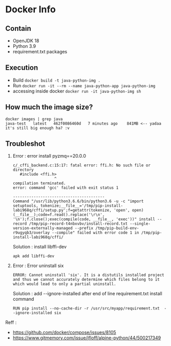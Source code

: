 # Docker Info

## Contain

- OpenJDK 18
- Python 3.9
- requirement.txt packages

## Execution

- Build `docker build -t java-python-img .`
- Run `docker run -it --rm --name java-python-app java-python-img`
- accessing inside docker `docker run -it java-python-img sh`

## How much the image size?

```vim
docker images | grep java
java-test   latest   462f0086460d   7 minutes ago    841MB <-- yadaa it's still big enough ha? :v
```

## Troubleshot

1. Error : error install pyzmq==20.0.0

   ```vim
   c/_cffi_backend.c:15:17: fatal error: ffi.h: No such file or directory
      #include <ffi.h>
                     ^
   compilation terminated.
   error: command 'gcc' failed with exit status 1

   ----------------------------------------
   Command "/usr/lib/python3.6.6/bin/python3.6 -u -c "import setuptools, tokenize;__file__='/tmp/pip-install-labi968q/cffi/setup.py';f=getattr(tokenize, 'open', open)(__file__);code=f.read().replace('\r\n', '\n');f.close();exec(compile(code, __file__, 'exec'))" install --record /tmp/pip-record-t4nbxvbv/install-record.txt --single-version-externally-managed --prefix /tmp/pip-build-env-r9ugyqb3/overlay --compile" failed with error code 1 in /tmp/pip-install-labi968q/cffi/
   ```

   Solution : install libffi-dev

   ```vim
   apk add libffi-dev
   ```

2. Error : Error uninstall six

   ```vim
   ERROR: Cannot uninstall 'six'. It is a distutils installed project and thus we cannot accurately determine which files belong to it which would lead to only a partial uninstall.
   ```

   Solution : add --ignore-installed after end of line requirement.txt install command

   ```docker
   RUN pip install --no-cache-dir -r /usr/src/myapp/requirement.txt  --ignore-installed six
   ```

Reff :

- <https://github.com/docker/compose/issues/8105>
- <https://www.gitmemory.com/issue/jfloff/alpine-python/44/500217349>
